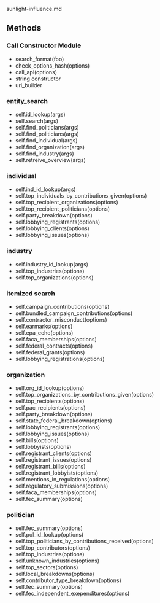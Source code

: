 sunlight-influence.md

## Methods

### Call Constructor Module

* search_format(foo)
* check_options_hash(options)
* call_api(options)
* string constructor
* uri_builder

### entity_search

* self.id_lookup(args)
* self.search(args)
* self.find_politicians(args)
* self.find_politicians(args)
* self.find_individual(args)
* self.find_organization(args)
* self.find_industry(args)
* self.retreive_overview(args)


### individual

* self.ind_id_lookup(args)
* self.top_individuals_by_contributions_given(options)
* self.top_recipient_organizations(options)
* self.top_recipient_politicians(options)
* self.party_breakdown(options)
* self.lobbying_registrants(options)
* self.lobbying_clients(options)
* self.lobbying_issues(options)

### industry

* self.industry_id_lookup(args)
* self.top_industries(options)
* self.top_organizations(options)

### itemized search

* self.campaign_contributions(options)
* self.bundled_campaign_contributions(options)
* self.contractor_misconduct(options)
* self.earmarks(options)
* self.epa_echo(options)
* self.faca_memberships(options)
* self.federal_contracts(options)
* self.federal_grants(options)
* self.lobbying_registrations(options)

### organization

* self.org_id_lookup(options)
* self.top_organizations_by_contributions_given(options)
* self.top_recipients(options)
* self.pac_recipients(options)
* self.party_breakdown(options)
* self.state_federal_breakdown(options)
* self.lobbying_registrants(options)
* self.lobbying_issues(options)
* self.bills(options)
* self.lobbyists(options)
* self.registrant_clients(options)
* self.registrant_issues(options)
* self.registrant_bills(options)
* self.registrant_lobbyists(options)
* self.mentions_in_regulations(options)
* self.regulatory_submissions(options)
* self.faca_memberships(options)
* self.fec_summary(options)



### politician

* self.fec_summary(options)
* self.pol_id_lookup(options)
* self.top_politicians_by_contributions_received(options)
* self.top_contributors(options)
* self.top_industries(options)
* self.unknown_industries(options)
* self.top_sectors(options)
* self.local_breakdowns(options)
* self.contributor_type_breakdown(options)
* self.fec_summary(options)
* self.fec_independent_exependitures(options)


